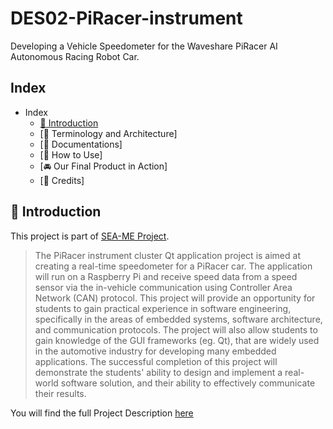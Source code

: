# DES02-PiRacer-instrument
Developing a Vehicle Speedometer for the Waveshare PiRacer AI Autonomous Racing Robot Car.

## Index
- Index
  - [:loudspeaker:  Introduction](#microphone--introduction)
  - [:wrench:  Terminology and Architecture]
  - [:memo:  Documentations]
  - [:pushpin:  How to Use]
  - [:oncoming_automobile:  Our Final Product in Action]
  - [:purple_heart:  Credits]

## :loudspeaker:  Introduction
This project is part of [SEA-ME Project](https://github.com/SEA-ME).
> The PiRacer instrument cluster Qt application project is aimed at creating a real-time speedometer for a PiRacer car. The application will run on a Raspberry Pi and receive speed data from a speed sensor via the in-vehicle communication using Controller Area Network (CAN) protocol. This project will provide an opportunity for students to gain practical experience in software engineering, specifically in the areas of embedded systems, software architecture, and communication protocols. The project will also allow students to gain knowledge of the GUI frameworks (eg. Qt), that are widely used in the automotive industry for developing many embedded applications. The successful completion of this project will demonstrate the students' ability to design and implement a real-world software solution, and their ability to effectively communicate their results.

You will find the full Project Description [here](https://github.com/SEA-ME/DES-Instrument-Cluster)



